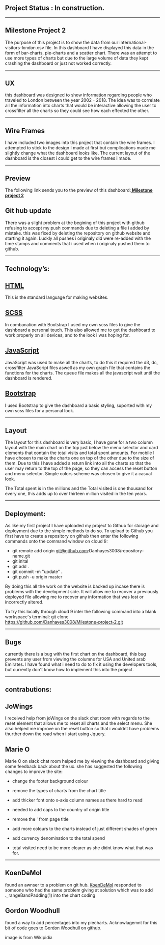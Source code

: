 
Project Status : <strong>In construction.</strong>
-

-----------------------------------------------------------

<strong>Milestone Project 2</strong>
-

The purpose of this project is to show the data from our
international-visitors-london.csv file. In this dashboard I have displayed this
data in the form of bar-charts, pie-charts and a scatter chart. There was an 
attempt to use more types of charts but due to the large volume of data they
kept crashing the dashboard or just not worked correctly.

-----------------------------------------------------------

<strong>UX</strong>
-

this dashboard was designed to show information regarding people who traveled to
London between the year 2002 - 2018. The idea was to correlate all the information
into charts that would be interactive allowing the user to crossfilter all the
charts so they could see how each effected the other.

-----------------------------------------------------------

<strong>Wire Frames</strong>
-

I have included two images into this project that contain the wire frames. I
attempted to stick to the design I made at first but complications made me slightly
change what the dashboard looks like. The current layout of the dashboard is the
closest i could get to the wire frames i made.

-----------------------------------------------------------

<strong>Preview</strong>
-

The following link sends you to the preview of this dashboard:<strong><a href="
https://preview.c9users.io/danielhayes/milesto
ne-project-2/index.html?_c9_id=livepreview1&_c9_host=https://ide.c9.io" target=
"_blank">
Milestone project 2</a></strong>

<strong>Git hub update</strong>
-

There was a slight problem at the begining of this project with github refusing
to accept my push commands due to deleting a file i added by mistake.
this was fixed by deleting the repository on github website and starting it
again. Luckly all pushes i originaly did were re-added with the time stamps 
and comments that i used when i originaly pushed them to github.

-----------------------------------------------------------

<strong>Technology’s:</strong>
-

<a href="https://en.wikipedia.org/wiki/HTML" target="-blank"><strong>HTML</strong></a> 
- 
This is the standard language for making websites.

<a href="https://en.wikipedia.org/wiki/Sass_(stylesheet_language)#SCSS" target="-blank"><strong>SCSS</strong></a>
- 
In combanation with Bootstrap I used my own scss files to give the dashboard a personal touch.
This also allowed me to get the dashboard to work properly on all devices, and to the look i was hoping for.


<a href="https://en.wikipedia.org/wiki/JavaScript" target="-blank"><strong>JavaScript</strong></a>
-
JavaScript was used to make all the charts, to do this it required the d3, dc, crossfilter
JavaScript files aswell as my own graph file that contains the functions for the charts.
The queue file makes all the javascript wait until the dashboard is rendered.


<a href=”https://getbootstrap.com” target="-blank"><strong>Bootstrap</strong></a>
- 
I used Bootstrap to give the 
dashboard a basic styling, suported with my own scss files for a personal look.

-----------------------------------------------------------

<strong>Layout</strong>
-

The layout for this dashboard is very basic, I have gone for a two column layout with the main 
chart on the top just below the menu selector and card elements that contain the total visits 
and total spent amounts. For mobile I have chosen to make the charts one on top of the other 
due to the size of them. Due to this I have added a return link into all the charts so that 
the user may return to the top of the page, so they can access the reset button and menu selector.
Simple colors scheme was chosen to give it a casual look.

The Total spent is in the millions and the Total visited is one thousand for every one, this adds up to over thirteen
million visited in the ten years. 

-----------------------------------------------------------

<strong>Deployment:</strong>
-

As like my first project I have uploaded my project to Github for storage and deployment
due to the simple methods to do so. To upload to Github you first have to create 
a repository on github then enter the following commands onto the command window on cloud 9:


- git remote add origin git@github.com:Danhayes3008/repository-name.git
- git inital
- git add .
- git commit -m "update" .
- git push -u origin master


By doing this all the work on the website is backed up incase there is problems with 
the development side. It will allow me to recover a previously deployed file allowing me to
recover any information that was lost or incorrectly altered.


To try this locally through cloud 9 inter the following command into a blank workspace's terminal:
git clone https://github.com/Danhayes3008/Milestone-project-2.git

-----------------------------------------------------------

<strong>Bugs</strong>
-

currently there is a bug with the first chart on the dashboard, this bug prevents
any user from viewing the columns for USA and United arab Emirates. I have found
what i need to do to fix it using the developers tools, but currently don't know
how to implement this into the project.

-----------------------------------------------------------

<strong>contrabutions:</strong>
-

<strong>JoWings</strong>
-

I received help from joWings on the slack chat room with regards to the reset
element that allows me to reset all charts and the select menu.
She also helped me improve on the reset button so that i wouldnt have problems
thurther down the road when i start using Jquery.


<strong>Marie O</strong>
-

Marie O on slack chat room helped me by viewing the dashboard and giving some
feedback back about the ux. she has suggested the
following changes to improve the site:

- change the footer background colour

- remove the types of charts from the chart title

- add thicker font onto x-axis column names as there hard to read

- needed to add caps to the country of origin title

- remove the ' from page title

- add more colours to the charts instead of just different shades of green

- add currency denomination to the total spend

- total visited need to be more clearer as she didnt know what that was for.

-----------------------------------------------------------

<strong>KoenDeMol</strong>
-

found an awnser to a problem on git hub. <a href="https://github.com/KoenDeMol">
KoenDeMol</a> responded to someone who had the same problem giving
at solution which was to add ._rangeBandPadding(1) into the chart coding

<strong>Gordon Woodhull</strong>
-

found a way to add percentages into my piecharts. Acknowlagemnt for this bit of
code goes to <a href="https://github.com/gordonwoodhull" target="_blank">Gordon
Woodhull</a> on github.

image is from Wikipidia